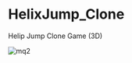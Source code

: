 # HelixJump_Clone
Helip Jump Clone Game (3D)


![mq2](https://user-images.githubusercontent.com/85257891/147848557-31e414c4-c326-4668-be23-b857f671bb1f.jpg)
